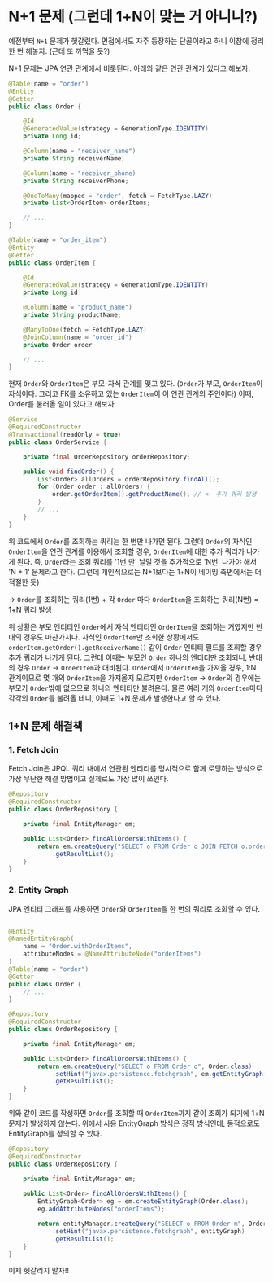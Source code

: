 # N+1 문제 (그런데 1+N이 맞는 거 아니니?)
예전부터 `N+1` 문제가 헷갈렸다. 면접에서도 자주 등장하는 단골이라고 하니 이참에 정리 한 번 해놓자. (근데 또 까먹을 듯?)

N+1 문제는 JPA 연관 관계에서 비롯된다. 아래와 같은 연관 관계가 있다고 해보자.

```java
@Table(name = "order")
@Entity
@Getter
public class Order {

	@Id
	@GeneratedValue(strategy = GenerationType.IDENTITY)
	private Long id;

	@Column(name = "receiver_name")
	private String receiverName;

	@Column(name = "receiver_phone)
	private String receiverPhone;

	@OneToMany(mapped = "order", fetch = FetchType.LAZY)
	private List<OrderItem> orderItems;

	// ...
}

@Table(name = "order_item")
@Entity
@Getter
public class OrderItem {

	@Id
	@GeneratedValue(strategy = GenerationType.IDENTITY)
	private Long id

	@Column(name = "product_name")
	private String productName;

	@ManyToOne(fetch = FetchType.LAZY)
	@JoinColumn(name = "order_id")
	private Order order

	// ...
}
```

현재 `Order`와 `OrderItem`은 부모-자식 관계를 맺고 있다. (`Order`가 부모, `OrderItem`이 자식이다. 그리고 FK를 소유하고 있는 `OrderItem`이 이 연관 관계의 주인이다) 이때, Order를 불러올 일이 있다고 해보자. 

```java
@Service
@RequiredConstructor
@Transactional(readOnly = true)
public class OrderService {

	private final OrderRepository orderRepository;

	public void findOrder() {
		List<Order> allOrders = orderRepository.findAll();
		for (Order order : allOrders) {
			order.getOrderItem().getProductName(); // <- 추가 쿼리 발생
		}
		// ...
	}
}
```

위 코드에서 `Order`를 조회하는 쿼리는 한 번만 나가면 된다. 그런데 `Order`의 자식인 `OrderItem`을 연관 관계를 이용해서 조회할 경우, `OrderItem`에 대한 추가 쿼리가 나가게 된다. 즉, `Order`라는 조회 쿼리를 '1번 만' 날릴 것을 추가적으로 'N번' 나가야 해서 'N + 1' 문제라고 한다. (그런데 개인적으로는 N+1보다는 1+N이 네이밍 측면에서는 더 적절한 듯)

-> `Order`를 조회하는 쿼리(1번) + 각 `Order` 마다 `OrderItem`을 조회하는 쿼리(N번) = 1+N 쿼리 발생

위 상황은 부모 엔티티인 `Order`에서 자식 엔티티인 `OrderItem`을 조회하는 거였지만 반대의 경우도 마찬가지다. 자식인 `OrderItem`만 조회한 상황에서도 `orderItem.getOrder().getReceiverName()` 같이 `Order` 엔티티 필드를 조회할 경우 추가 쿼리가 나가게 된다. 그런데 이때는 부모인 `Order` 하나의 엔티티만 조회되니, 반대의 경우 `Order` -> `OrderItem`과 대비된다. `Order`에서 `OrderItem`을 가져올 경우, 1:N 관계이므로 몇 개의 `OrderItem`을 가져올지 모르지만 `OrderItem` -> `Order`의 경우에는 부모가 `Order`밖에 없으므로 하나의 엔티티만 불려온다. 물론 여러 개의 `OrderItem`마다 각각의 `Order`를 불려올 테니, 이때도 1+N 문제가 발생한다고 할 수 있다.
## 1+N 문제 해결책

### 1. Fetch Join
 Fetch Join은 JPQL 쿼리 내에서 연관된 엔티티를 명시적으로 함께 로딩하는 방식으로 가장 무난한 해결 방법이고 실제로도 가장 많이 쓰인다.

```java
@Repository
@RequiredConstructor
public class OrderRepository {

	private final EntityManager em;

	public List<Order> findAllOrdersWithItems() {
		return em.createQuery("SELECT o FROM Order o JOIN FETCH o.orderItems", Order.class)
			.getResultList();
	}
}
```
### 2. Entity Graph
JPA 엔티티 그래프를 사용하면 `Order`와 `OrderItem`을 한 번의 쿼리로 조회할 수 있다.

```java

@Entity
@NamedEntityGraph(
	name = "Order.withOrderItems",
	attributeNodes = @NameAttributeNode("orderItems")
)
@Table(name = "order")
@Getter
public class Order {
	// ...
}

@Repository
@RequiredConstructor
public class OrderRepository {

	private final EntityManager em;

	public List<Order> findAllOrdersWithItems() {
		return em.createQuery("SELECT o FROM Order o", Order.class)
			.setHint("javax.persistence.fetchgraph", em.getEntityGraph("Order.withOrderItems"))
			.getResultList();
	}
}
```
위와 같이 코드를 작성하면 `Order`를 조회할 때 `OrderItem`까지 같이 조회가 되기에 1+N 문제가 발생하지 않는다. 위에서 사용 EntityGraph 방식은 정적 방식인데, 동적으로도 EntityGraph를 정의할 수 있다.

```java
@Repository
@RequiredConstructor
public class OrderRepository {

	private final EntityManager em;
	
	public List<Order> findAllOrdersWithItems() {
		EntityGraph<Order> eg = em.createEntityGraph(Order.class);
		eg.addAttributeNodes("orderItems");

		return entityManager.createQuery("SELECT o FROM Order m", Order.class)
			.setHint("javax.persistence.fetchgraph", entityGraph) 
			.getResultList();
	}
}
```

이제 헷갈리지 말자!!